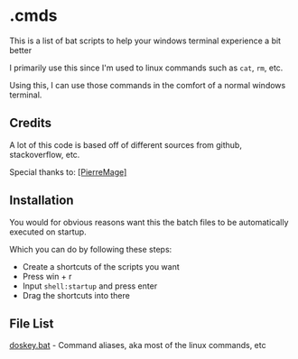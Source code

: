 # .cmds

This is a list of bat scripts to help your windows terminal experience a bit better

I primarily use this since I'm used to linux commands such as `cat`, `rm`, etc.

Using this, I can use those commands in the comfort of a normal windows terminal.

## Credits

A lot of this code is based off of different sources from github, stackoverflow, etc.

Special thanks to: [\[PierreMage\]](https://gist.github.com/PierreMage/6874814)

## Installation

You would for obvious reasons want this the batch files to be automatically executed on startup.

Which you can do by following these steps:

- Create a shortcuts of the scripts you want
- Press win + r
- Input `shell:startup` and press enter
- Drag the shortcuts into there

## File List

[doskey.bat](https://github.com/Z3rio/.cmds/scripts/doskey.bat) - Command aliases, aka most of the linux commands, etc